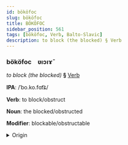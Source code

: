 ```yaml
---
id: bököfoc
slug: bököfoc
title: BÖKÖFOC
sidebar_position: 561
tags: [bököfoc, Verb, Balto-Slavic]
description: to block (the blocked) § Verb
---
```


### bököfoc&emsp;<span kind="abugida">ʋıɔıɤ̄</span>

*to block (the blocked)* **§** [Verb](../../tags/Verb)

**IPA**: /ˈbo.ko.fɑt͡ɕ/

**Verb**: to block/obstruct

**Noun**: the blocked/obstructed

**Modifier**: blockable/obstructable

<details>
    <summary>Origin</summary>
    Polish blokować /blɔˈkɔ.vat͡ɕ/<br/>
    <em>Balto-Slavic Language Family</em>
</details>